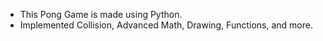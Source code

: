 - This Pong Game is made using Python. 
- Implemented Collision, Advanced Math, Drawing, Functions, and more.

